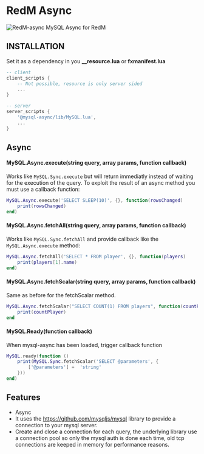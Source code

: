 # RedM Async
![RedM-async](https://i.imgur.com/xC0965G.jpg)
MySQL Async for RedM

## INSTALLATION

Set it as a dependency in you **__resource.lua** or **fxmanifest.lua**

```lua
-- client
client_scripts {
	-- Not possible, resource is only server sided
	...
}

-- server
server_scripts {
	'@mysql-async/lib/MySQL.lua',
	...
}
```

## Async

#### MySQL.Async.execute(string query, array params, function callback)

Works like `MySQL.Sync.execute` but will return immediatly instead of waiting for the execution of the query.
To exploit the result of an async method you must use a callback function:

```lua
MySQL.Async.execute('SELECT SLEEP(10)', {}, function(rowsChanged)
    print(rowsChanged)
end)
```

#### MySQL.Async.fetchAll(string query, array params, function callback)

Works like `MySQL.Sync.fetchAll` and provide callback like the `MySQL.Async.execute` method:

```lua
MySQL.Async.fetchAll('SELECT * FROM player', {}, function(players)
    print(players[1].name)
end)
```

#### MySQL.Async.fetchScalar(string query, array params, function callback)

Same as before for the fetchScalar method.

```lua
MySQL.Async.fetchScalar("SELECT COUNT(1) FROM players", function(countPlayer)
    print(countPlayer)
end
```

#### MySQL.Ready(function callback)

When mysql-async has been loaded, trigger callback function

```lua
MySQL.ready(function ()
    print(MySQL.Sync.fetchScalar('SELECT @parameters', {
        ['@parameters'] =  'string'
    }))
end)
```

## Features

 * Async
 * It uses the https://github.com/mysqljs/mysql library to provide a connection to your mysql server.
 * Create and close a connection for each query, the underlying library use a connection pool so only the
mysql auth is done each time, old tcp connections are keeped in memory for performance reasons.